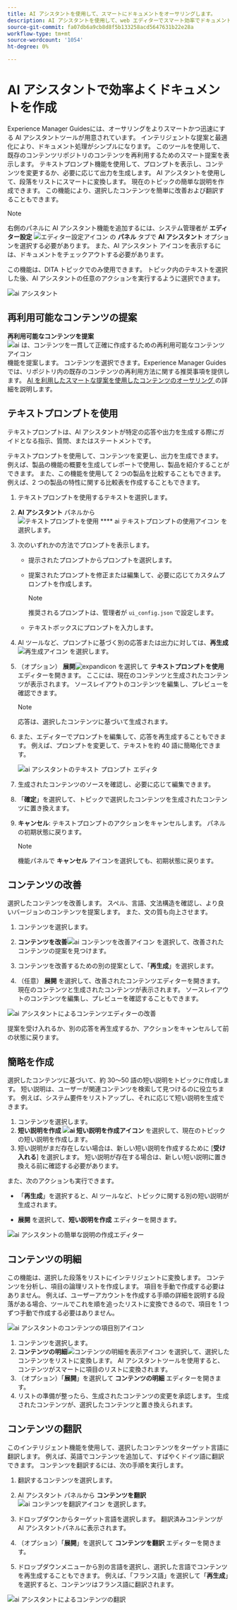 ```yaml
---
title: AI アシスタントを使用して、スマートにドキュメントをオーサリングします。
description: AI アシスタントを使用して、web エディターでスマート効率でドキュメントを作成する方法を説明します。
source-git-commit: fa07db6a9cb8d8f5b133258acd5647631b22e28a
workflow-type: tm+mt
source-wordcount: '1054'
ht-degree: 0%

---
```


# AI アシスタントで効率よくドキュメントを作成

Experience Manager Guidesには、オーサリングをよりスマートかつ迅速にする AI アシスタントツールが用意されています。 インテリジェントな提案と最適化により、ドキュメント処理がシンプルになります。 このツールを使用して、既存のコンテンツリポジトリのコンテンツを再利用するためのスマート提案を表示します。 テキストプロンプト機能を使用して、プロンプトを表示し、コンテンツを変更するか、必要に応じて出力を生成します。 AI アシスタントを使用して、段落をリストにスマートに変換します。 現在のトピックの簡単な説明を作成できます。 この機能により、選択したコンテンツを簡単に改善および翻訳することもできます。


>[!NOTE]
>
> 右側のパネルに AI アシスタント機能を追加するには、システム管理者が **エディター設定** ![ エディター設定アイコン ](./images/editor_settings_icon.svg) の **パネル** タブで **AI アシスタント** オプションを選択する必要があります。
> また、AI アシスタント アイコンを表示するには、ドキュメントをチェックアウトする必要があります。

この機能は、DITA トピックでのみ使用できます。 トピック内のテキストを選択した後、AI アシスタントの任意のアクションを実行するように選択できます。

![ai アシスタント ](./images/ai-assistant-panel.png)



## 再利用可能なコンテンツの提案


**再利用可能なコンテンツを提案**![ai は、コンテンツを一貫して正確に作成するための再利用可能なコンテンツアイコン ](./images/ai-suggest-reusable-content-icon.svg) 機能を提案します。 コンテンツを選択できます。Experience Manager Guidesでは、リポジトリ内の既存のコンテンツの再利用方法に関する推奨事項を提供します。
[AI を利用したスマートな提案を使用したコンテンツのオーサリング ](authoring-ai-based-smart-suggestions.md) の詳細を説明します。





## テキストプロンプトを使用


テキストプロンプトは、AI アシスタントが特定の応答や出力を生成する際にガイドとなる指示、質問、またはステートメントです。

テキストプロンプトを使用して、コンテンツを変更し、出力を生成できます。  例えば、製品の機能の概要を生成してレポートで使用し、製品を紹介することができます。 また、この機能を使用して 2 つの製品を比較することもできます。 例えば、2 つの製品の特性に関する比較表を作成することもできます。


1. テキストプロンプトを使用するテキストを選択します。
1. **AI アシスタント** パネルから ![ テキストプロンプトを使用 **** ai テキストプロンプトの使用アイコン ](./images/ai-use-text-prompt.svg) を選択します。
1. 次のいずれかの方法でプロンプトを表示します。

   - 提示されたプロンプトからプロンプトを選択します。
   - 提案されたプロンプトを修正または編集して、必要に応じてカスタムプロンプトを作成します。

     >[!NOTE]
     >
     > 推奨されるプロンプトは、管理者が `ui_config.json` で設定します。

   - テキストボックスにプロンプトを入力します。


1. AI ツールなど、プロンプトに基づく別の応答または出力に対しては、**再生成**![ 再生成アイコン ](./images/refresh-icon.svg) を選択します。

1. （オプション） **展開**![expandicon](./images/expand-icon.svg) を選択して **テキストプロンプトを使用** エディターを開きます。 ここには、現在のコンテンツと生成されたコンテンツが表示されます。 ソースレイアウトのコンテンツを編集し、プレビューを確認できます。


   >[!NOTE]
   >
   > 応答は、選択したコンテンツに基づいて生成されます。



1. また、エディターでプロンプトを編集して、応答を再生成することもできます。 例えば、プロンプトを変更して、テキストを約 40 語に簡略化できます。

   ![ai アシスタントのテキスト プロンプト エディタ ](./images/ai-assisstant-text-prompt.png)

1. 生成されたコンテンツのソースを確認し、必要に応じて編集できます。

1. 「**確定**」を選択して、トピックで選択したコンテンツを生成されたコンテンツに置き換えます。
1. **キャンセル**: テキストプロンプトのアクションをキャンセルします。 パネルの初期状態に戻ります。

   >[!NOTE]
   >
   > 機能パネルで **キャンセル** アイコンを選択しても、初期状態に戻ります。

## コンテンツの改善


選択したコンテンツを改善します。 スペル、言語、文法構造を確認し、より良いバージョンのコンテンツを提案します。 また、文の質も向上させます。

1. コンテンツを選択します。
1. **コンテンツを改善**![ai コンテンツを改善アイコン ](./images/ai-improve-icon.svg) を選択して、改善されたコンテンツの提案を見つけます。
1. コンテンツを改善するための別の提案として、「**再生成**」を選択します。

1. （任意） **展開** を選択して、改善されたコンテンツエディターを開きます。 現在のコンテンツと生成されたコンテンツが表示されます。 ソースレイアウトのコンテンツを編集し、プレビューを確認することもできます。



![ai アシスタントによるコンテンツエディターの改善 ](./images/ai-assisstant-improve-content.png)

提案を受け入れるか、別の応答を再生成するか、アクションをキャンセルして前の状態に戻ります。





## 簡略を作成

選択したコンテンツに基づいて、約 30～50 語の短い説明をトピックに作成します。 短い説明は、ユーザーが関連コンテンツを検索して見つけるのに役立ちます。
例えば、システム要件をリストアップし、それに応じて短い説明を生成できます。



1. コンテンツを選択します。
1. **短い説明を作成 ![ai 短い説明を作成アイコン](./images/ai-create-shortdesc-icon.svg)** を選択して、現在のトピックの短い説明を作成します。
1. 短い説明がまだ存在しない場合は、新しい短い説明を作成するために [**受け入れる**] を選択します。 短い説明が存在する場合は、新しい短い説明に置き換える前に確認する必要があります。

また、次のアクションも実行できます。
- 「**再生成**」を選択すると、AI ツールなど、トピックに関する別の短い説明が生成されます。

- **展開** を選択して、**短い説明を作成** エディターを開きます。

![ai アシスタントの簡単な説明の作成エディター ](./images/ai-assistant-create-short-desc.png)




## コンテンツの明細

この機能は、選択した段落をリストにインテリジェントに変換します。  コンテンツを分析し、項目の論理リストを作成します。 項目を手動で作成する必要はありません。 例えば、ユーザーアカウントを作成する手順の詳細を説明する段落がある場合、ツールでこれを順を追ったリストに変換できるので、項目を 1 つずつ手動で作成する必要はありません。

![ai アシスタントのコンテンツの項目別アイコン ](./images/ai-assisstant-itemise-content.png)



1. コンテンツを選択します。
1. **コンテンツの明細**![ コンテンツの明細を表示アイコン ](./images/ai-itemize-icon.svg) を選択して、選択したコンテンツをリストに変換します。
AI アシスタントツールを使用すると、コンテンツがスマートに項目のリストに変換されます。
1. （オプション）「**展開**」を選択して **コンテンツの明細** エディターを開きます。
1. リストの準備が整ったら、生成されたコンテンツの変更を承認します。 生成されたコンテンツが、選択したコンテンツと置き換えられます。



## コンテンツの翻訳

このインテリジェント機能を使用して、選択したコンテンツをターゲット言語に翻訳します。 例えば、英語でコンテンツを追加して、すばやくドイツ語に翻訳できます。
コンテンツを翻訳するには、次の手順を実行します。

1. 翻訳するコンテンツを選択します。
1. AI アシスタント パネルから **コンテンツを翻訳**![ai コンテンツを翻訳アイコン ](./images/ai-translate-content-icon.svg) を選択します。
1. ドロップダウンからターゲット言語を選択します。 翻訳済みコンテンツが AI アシスタントパネルに表示されます。

1. （オプション）「**展開**」を選択して **コンテンツを翻訳** エディターを開きます。
1. ドロップダウンメニューから別の言語を選択し、選択した言語でコンテンツを再生成することもできます。 例えば、「フランス語」を選択して「**再生成**」を選択すると、コンテンツはフランス語に翻訳されます。

![ai アシスタントによるコンテンツの翻訳 ](./images/ai-assisstant-translate-content.png)
